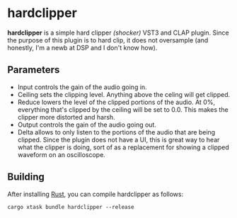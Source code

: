 # hardclipper

**hardclipper** is a simple hard clipper _(shocker)_ VST3 and CLAP plugin. Since the purpose of this plugin is to hard clip, it does not oversample (and honestly, I'm a newb at DSP and I don't know how). 

## Parameters

* Input controls the gain of the audio going in.
* Ceiling sets the clipping level. Anything above the celing will get clipped.
* Reduce lowers the level of the clipped portions of the audio. At 0%, everything that's clipped by the ceiling will be set to 0.0. This makes the clipper more distorted and harsh. 
* Output controls the gain of the audio going out. 
* Delta allows to only listen to the portions of the audio that are being clipped. Since the plugin does not have a UI, this is great way to hear what the clipper is doing, sort of as a replacement for showing a clipped waveform on an oscilloscope. 

## Building

After installing [Rust](https://rustup.rs/), you can compile hardclipper as follows:

```shell
cargo xtask bundle hardclipper --release
```
